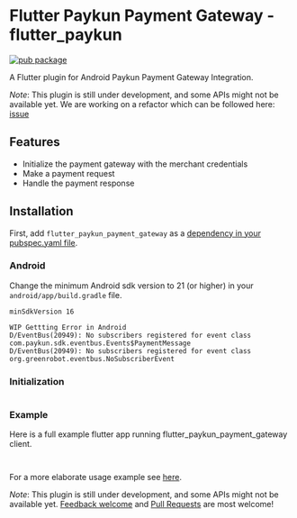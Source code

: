 # Flutter Paykun Payment Gateway - flutter_paykun

[![pub package](https://img.shields.io/pub/v/flutter_paykun.svg)](https://pub.dev/packages/flutter_paykun_payment_gateway)

A Flutter plugin for Android Paykun Payment Gateway Integration.

*Note*: This plugin is still under development, and some APIs might not be available yet. We are working on a refactor which can be followed here: [issue]()

## Features


* Initialize the payment gateway with the merchant credentials
* Make a payment request
* Handle the payment response

## Installation

First, add `flutter_paykun_payment_gateway` as a [dependency in your pubspec.yaml file](https://flutter.dev/using-packages/).

<!-- ### iOS


``` -->

### Android

Change the minimum Android sdk version to 21 (or higher) in your `android/app/build.gradle` file.

```
minSdkVersion 16
```

```
WIP Gettting Error in Android
D/EventBus(20949): No subscribers registered for event class com.paykun.sdk.eventbus.Events$PaymentMessage
D/EventBus(20949): No subscribers registered for event class org.greenrobot.eventbus.NoSubscriberEvent

```


<!-- ### Web integration

For web integration details, see the -->

### Initialization


```dart

```

### Example

Here is a full example flutter app running flutter_paykun_payment_gateway client.

```dart



```

For a more elaborate usage example see [here](https://github.com/Lavkushwaha/flutter_paykun_payment_gateway/example).

*Note*: This plugin is still under development, and some APIs might not be available yet.
[Feedback welcome](https://github.com/flutter/flutter/issues) and
[Pull Requests](https://github.com/flutter/plugins/pulls) are most welcome!